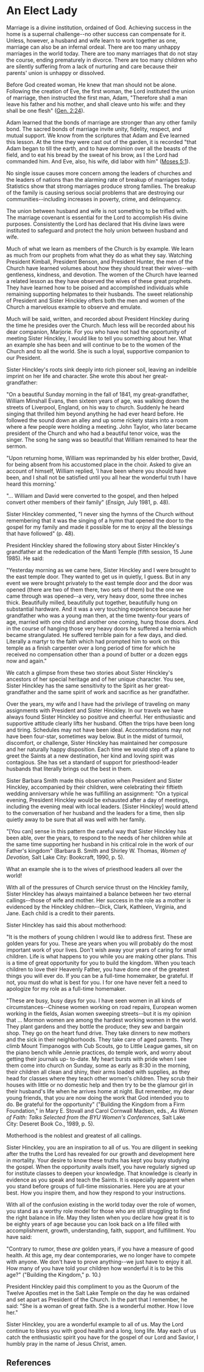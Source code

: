 # An Elect Lady

Marriage is a divine institution, ordained of God. Achieving success in the
home is a supernal challenge--no other success can compensate for it. Unless,
however, a husband and wife learn to work together as one, marriage can also
be an infernal ordeal. There are too many unhappy marriages in the world
today. There are too many marriages that do not stay the course, ending
prematurely in divorce. There are too many children who are silently suffering
from a lack of nurturing and care because their parents' union is unhappy or
dissolved.

Before God created woman, He knew that man should not be alone. Following the
creation of Eve, the first woman, the Lord instituted the union of marriage,
then instructed the first man, Adam, "Therefore shall a man leave his father
and his mother, and shall cleave unto his wife: and they shall be one flesh"
([Gen. 2:24](/scriptures/ot/gen/2.24?lang=eng#23)).

Adam learned that the bonds of marriage are stronger than any other family
bond. The sacred bonds of marriage invite unity, fidelity, respect, and mutual
support. We know from the scriptures that Adam and Eve learned this lesson. At
the time they were cast out of the garden, it is recorded "that Adam began to
till the earth, and to have dominion over all the beasts of the field, and to
eat his bread by the sweat of his brow, as I the Lord had commanded him. And
Eve, also, his wife, did labor with him" ([Moses
5:1](/scriptures/pgp/moses/5.1?lang=eng#0)).

No single issue causes more concern among the leaders of churches and the
leaders of nations than the alarming rate of breakup of marriages today.
Statistics show that strong marriages produce strong families. The breakup of
the family is causing serious social problems that are destroying our
communities--including increases in poverty, crime, and delinquency.

The union between husband and wife is not something to be trifled with. The
marriage covenant is essential for the Lord to accomplish His divine purposes.
Consistently the Lord has declared that His divine laws were instituted to
safeguard and protect the holy union between husband and wife.

Much of what we learn as members of the Church is by example. We learn as much
from our prophets from what they do as what they say. Watching President
Kimball, President Benson, and President Hunter, the men of the Church have
learned volumes about how they should treat their wives--with gentleness,
kindness, and devotion. The women of the Church have learned a related lesson
as they have observed the wives of these great prophets. They have learned how
to be poised and accomplished individuals while remaining supporting helpmates
to their husbands. The sweet relationship of President and Sister Hinckley
offers both the men and women of the Church a marvelous example to observe and
emulate.

Much will be said, written, and recorded about President Hinckley during the
time he presides over the Church. Much less will be recorded about his dear
companion, Marjorie. For you who have not had the opportunity of meeting
Sister Hinckley, I would like to tell you something about her. What an example
she has been and will continue to be to the women of the Church and to all the
world. She is such a loyal, supportive companion to our President.

Sister Hinckley's roots sink deeply into rich pioneer soil, leaving an
indelible imprint on her life and character. She wrote this about her great-
grandfather:

"On a beautiful Sunday morning in the fall of 1841, my great-grandfather,
William Minshall Evans, then sixteen years of age, was walking down the
streets of Liverpool, England, on his way to church. Suddenly he heard singing
that thrilled him beyond anything he had ever heard before. He followed the
sound down an alley and up some rickety stairs into a room where a few people
were holding a meeting. John Taylor, who later became president of the Church
and who had a beautiful tenor voice, was the singer. The song he sang was so
beautiful that William remained to hear the sermon.

"Upon returning home, William was reprimanded by his elder brother, David, for
being absent from his accustomed place in the choir. Asked to give an account
of himself, William replied, 'I have been where you should have been, and I
shall not be satisfied until you all hear the wonderful truth I have heard
this morning.'

"... William and David were converted to the gospel, and then helped convert
other members of their family" (_Ensign,_ July 1981, p. 48).

Sister Hinckley commented, "I never sing the hymns of the Church without
remembering that it was the singing of a hymn that opened the door to the
gospel for my family and made it possible for me to enjoy all the blessings
that have followed" (p. 48).

President Hinckley shared the following story about Sister Hinckley's
grandfather at the rededication of the Manti Temple (fifth session, 15 June
1985). He said:

"Yesterday morning as we came here, Sister Hinckley and I were brought to the
east temple door. They wanted to get us in quietly, I guess. But in any event
we were brought privately to the east temple door and the door was opened
(there are two of them there, two sets of them) but the one we came through
was opened--a very, very heavy door, some three inches thick. Beautifully
milled, beautifully put together, beautifully hung on substantial hardware.
And it was a very touching experience because her grandfather who was a young
man then, at the time twenty-four years of age, married with one child and
another one coming, hung those doors. And in the course of hanging those very
heavy doors he suffered a hernia which became strangulated. He suffered
terrible pain for a few days, and died. Literally a martyr to the faith which
had prompted him to work on this temple as a finish carpenter over a long
period of time for which he received no compensation other than a pound of
butter or a dozen eggs now and again."

We catch a glimpse from these two stories about Sister Hinckley's ancestors of
her special heritage and of her unique character. You see, Sister Hinckley has
the same sensitivity to the Spirit as her great-grandfather and the same
spirit of work and sacrifice as her grandfather.

Over the years, my wife and I have had the privilege of traveling on many
assignments with President and Sister Hinckley. In our travels we have always
found Sister Hinckley so positive and cheerful. Her enthusiastic and
supportive attitude clearly lifts her husband. Often the trips have been long
and tiring. Schedules may not have been ideal. Accommodations may not have
been four-star, sometimes way below. But in the midst of turmoil, discomfort,
or challenge, Sister Hinckley has maintained her composure and her naturally
happy disposition. Each time we would step off a plane to greet the Saints at
a new destination, her kind and loving spirit was contagious. She has set a
standard of support for priesthood-leader husbands that literally brings out
the best in them.

Sister Barbara Smith made this observation when President and Sister Hinckley,
accompanied by their children, were celebrating their fiftieth wedding
anniversary while he was fulfilling an assignment: "On a typical evening,
President Hinckley would be exhausted after a day of meetings, including the
evening meal with local leaders. [Sister Hinckley] would attend to the
conversation of her husband and the leaders for a time, then slip quietly away
to be sure that all was well with her family.

"[You can] sense in this pattern the careful way that Sister Hinckley has been
able, over the years, to respond to the needs of her children while at the
same time supporting her husband in his critical role in the work of our
Father's kingdom" (Barbara B. Smith and Shirley W. Thomas, _Women of
Devotion,_ Salt Lake City: Bookcraft, 1990, p. 5).

What an example she is to the wives of priesthood leaders all over the world!

With all of the pressures of Church service thrust on the Hinckley family,
Sister Hinckley has always maintained a balance between her two eternal
callings--those of wife and mother. Her success in the role as a mother is
evidenced by the Hinckley children--Dick, Clark, Kathleen, Virginia, and Jane.
Each child is a credit to their parents.

Sister Hinckley has said this about motherhood:

"It is the mothers of young children I would like to address first. These are
golden years for you. These are years when you will probably do the most
important work of your lives. Don't wish away your years of caring for small
children. Life is what happens to you while you are making other plans. This
is a time of great opportunity for you to build the kingdom. When you teach
children to love their Heavenly Father, you have done one of the greatest
things you will ever do. If you can be a full-time homemaker, be grateful. If
not, you must do what is best for you. I for one have never felt a need to
apologize for my role as a full-time homemaker.

"These are busy, busy days for you. I have seen women in all kinds of
circumstances--Chinese women working on road repairs, European women working
in the fields, Asian women sweeping streets--but it is my opinion that ...
Mormon women are among the hardest working women in the world. They plant
gardens and they bottle the produce; they sew and bargain shop. They go on the
heart fund drive. They take dinners to new mothers and the sick in their
neighborhoods. They take care of aged parents. They climb Mount Timpanogos
with Cub Scouts, go to Little League games, sit on the piano bench while
Jennie practices, do temple work, and worry about getting their journals up-
to-date. My heart bursts with pride when I see them come into church on
Sunday, some as early as 8:30 in the morning, their children all clean and
shiny, their arms loaded with supplies, as they head for classes where they
teach other women's children. They scrub their houses with little or no
domestic help and then try to be the glamour girl in their husband's life when
he arrives home at night. But remember, my dear young friends, that you are
now doing the work that God intended you to do. Be grateful for the
opportunity" ("Building the Kingdom from a Firm Foundation," in Mary E.
Stovall and Carol Cornwall Madsen, eds., _As Women of Faith: Talks Selected
from the BYU Women's Conferences,_ Salt Lake City: Deseret Book Co., 1989, p.
5).

Motherhood is the noblest and greatest of all callings.

Sister Hinckley, you are an inspiration to all of us. You are diligent in
seeking after the truths the Lord has revealed for our growth and development
here in mortality. Your desire to know these truths has kept you busy studying
the gospel. When the opportunity avails itself, you have regularly signed up
for institute classes to deepen your knowledge. That knowledge is clearly in
evidence as you speak and teach the Saints. It is especially apparent when you
stand before groups of full-time missionaries. Here you are at your best. How
you inspire them, and how they respond to your instructions.

With all of the confusion existing in the world today over the role of women,
you stand as a worthy role model for those who are still struggling to find
the right balance in life. May they listen when you declare how great it is to
be eighty years of age because you can look back on a life filled with
accomplishment, growth, understanding, faith, support, and fulfillment. You
have said:

"Contrary to rumor, these _are_ golden years, if you have a measure of good
health. At this age, my dear contemporaries, we no longer have to compete with
anyone. We don't have to prove anything--we just have to enjoy it all. How
many of you have told your children how wonderful it is to be this age?"
("Building the Kingdom," p. 10.)

President Hinckley paid this compliment to you as the Quorum of the Twelve
Apostles met in the Salt Lake Temple on the day he was ordained and set apart
as President of the Church. In the part that I remember, he said: "She is a
woman of great faith. She is a wonderful mother. How I love her."

Sister Hinckley, you are a wonderful example to all of us. May the Lord
continue to bless you with good health and a long, long life. May each of us
catch the enthusiastic spirit you have for the gospel of our Lord and Savior,
I humbly pray in the name of Jesus Christ, amen.

## References

